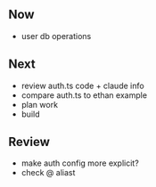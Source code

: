 ## Now 
- user db operations 

## Next
- review auth.ts code + claude info 
- compare auth.ts to ethan example 
- plan work 
- build

## Review 
- make auth config more explicit? 
- check @ aliast 